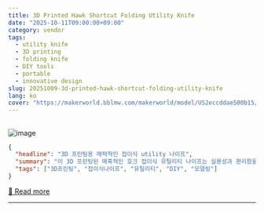 ```yaml
---
title: 3D Printed Hawk Shortcut Folding Utility Knife
date: "2025-10-11T09:00:00+09:00"
category: vendor
tags:
  - utility knife
  - 3D printing
  - folding knife
  - DIY tools
  - portable
  - innovative design
slug: 20251009-3d-printed-hawk-shortcut-folding-utility-knife
lang: ko
cover: "https://makerworld.bblmw.com/makerworld/model/US2eccddae500b15/design/2025-10-09_ee3bd14ce589.jpg"
---
```


## 
![image](https://makerworld.bblmw.com/makerworld/model/US2eccddae500b15/design/2025-10-09_ee3bd14ce589.jpg)

```json
{
  "headline": "3D 프린팅용 매력적인 접이식 utility 나이프",
  "summary": "이 3D 프린팅된 매혹적인 호크 접이식 유틸리티 나이프는 실용성과 편리함을 결합한 제품입니다. 사용자가 쉽게 접고 펼 수 있어 휴대성이 뛰어나며, 다양한 작업에 활용할 수 있습니다. ABS 또는 PLA와 같은 재료로 인쇄할 수 있으며, 사용자 맞춤형 디자인으로 개인의 취향을 반영할 수 있습니다.",
  "tags": ["3D프린팅", "접이식나이프", "유틸리티", "DIY", "모델링"]
}
```

[🔗 Read more](https://makerworld.com/en/models/1872098-3d-printed-hawk-shortcut-folding-utility-knife)

---